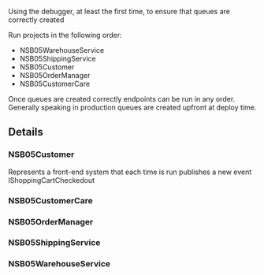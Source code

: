 Using the debugger, at least the first time, to ensure that queues are correctly created

Run projects in the following order:

* NSB05WarehouseService
* NSB05ShippingService
* NSB05Customer
* NSB05OrderManager
* NSB05CustomerCare

Once queues are created correctly endpoints can be run in any order. Generally speaking in production queues are created upfront at deploy time.

## Details

### NSB05Customer

Represents a front-end system that each time is run publishes a new event IShoppingCartCheckedout

### NSB05CustomerCare

### NSB05OrderManager

### NSB05ShippingService

### NSB05WarehouseService